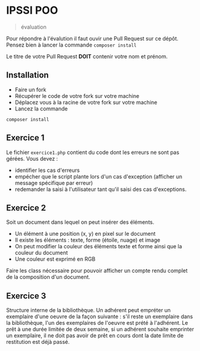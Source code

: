# IPSSI POO
> évaluation


Pour répondre à l'évalution il faut ouvir une Pull Request sur ce dépôt.
Pensez bien à lancer la commande `composer install`

Le titre de votre Pull Request __DOIT__ contenir votre nom et prénom.

## Installation
- Faire un fork
- Récupérer le code de votre fork sur votre machine
- Déplacez vous à la racine de votre fork sur votre machine
- Lancez la commande
```
composer install
```

## Exercice 1
Le fichier `exercice1.php` contient du code dont les erreurs ne sont pas gérées.
Vous devez :
- identifier les cas d'erreurs
- empécher que le script plante lors d'un cas d'exception (afficher un message spécifique par erreur)
- redemander la saisi à l'utilisateur tant qu'il saisi des cas d'exceptions.

## Exercice 2
Soit un document dans lequel on peut insérer des éléments.

- Un élément à une position (x, y) en pixel sur le document
- Il existe les éléments : texte, forme (étoile, nuage) et image
- On peut modifier la couleur des éléments texte et forme ainsi que la couleur du document
- Une couleur est exprimé en RGB

Faire les class nécessaire pour pouvoir afficher un compte rendu complet de la composition d'un document.

## Exercice 3
Structure interne de la bibliothèque.
Un adhérent peut empréter un exemplaire d'une oeuvre de la façon suivante :
s'il reste un exemplaire dans la bibliothèque, l'un des exemplaires de l'oeuvre est prété à l'adhérent. 
Le prêt à une durée limitée de deux semaine, si un adhérent souhaite emprinter un exemplaire, il ne doit pas avoir de prêt en cours dont la date limite de restitution est déjà passé.